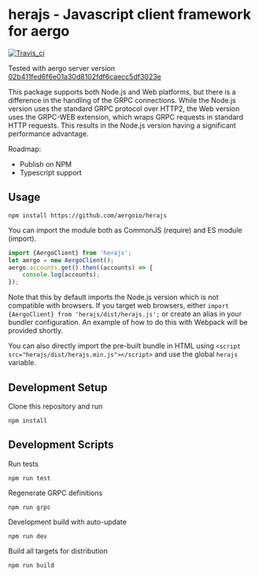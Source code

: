 # herajs - Javascript client framework for aergo

[![Travis_ci](https://travis-ci.org/aergoio/herajs.svg?branch=master)](https://travis-ci.org/aergoio/herajs)

Tested with aergo server version
[02b411fed6f6e01a30d8102fdf6caecc5df3023e](https://github.com/aergoio/aergo/tree/02b411fed6f6e01a30d8102fdf6caecc5df3023e)

This package supports both Node.js and Web platforms, but there is a difference in the handling of the GRPC connections. While the Node.js version uses the standard GRPC protocol over HTTP2, the Web version uses the GRPC-WEB extension, which wraps GRPC requests in standard HTTP requests. This results in the Node.js version having a significant performance advantage.

Roadmap:

- Publish on NPM
- Typescript support

## Usage

```console
npm install https://github.com/aergoio/herajs
```

You can import the module both as CommonJS (require) and ES module (import).

```javascript
import {AergoClient} from 'herajs';
let aergo = new AergoClient();
aergo.accounts.get().then((accounts) => {
    console.log(accounts);
});
```

Note that this by default imports the Node.js version which is not compatible with browsers. If you target web browsers, either `import {AergoClient} from 'herajs/dist/herajs.js';` or create an alias in your bundler configuration. An example of how to do this with Webpack will be provided shortly.

You can also directly import the pre-built bundle in HTML using `<script src="herajs/dist/herajs.min.js"></script>` and use the global `herajs` variable.

## Development Setup

Clone this repository and run

```console
npm install
```

## Development Scripts

Run tests

```console
npm run test
```

Regenerate GRPC definitions

```console
npm run grpc
```

Development build with auto-update

```console
npm run dev
```

Build all targets for distribution

```console
npm run build
```
